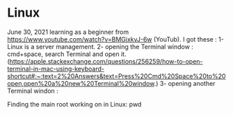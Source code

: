 # Linux
June 30, 2021
learning as a beginner from https://www.youtube.com/watch?v=BMGixkvJ-6w (YouTub). 
I got these : 
1- Linux is a server management.
2- opening the Terminal window : cmd+space, search Terminal and open it.
(https://apple.stackexchange.com/questions/256259/how-to-open-terminal-in-mac-using-keyboard-shortcut#:~:text=2%20Answers&text=Press%20Cmd%20Space%20to%20open,open%20a%20new%20Terminal%20window.)
3- opening another Terminal windon :

Finding the main root working on in Linux:
  pwd
  
